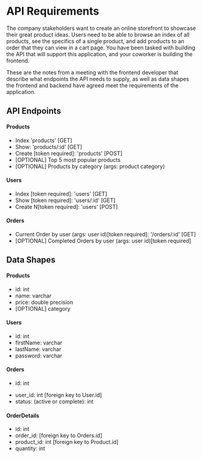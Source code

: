# API Requirements
The company stakeholders want to create an online storefront to showcase their great product ideas. Users need to be able to browse an index of all products, see the specifics of a single product, and add products to an order that they can view in a cart page. You have been tasked with building the API that will support this application, and your coworker is building the frontend.

These are the notes from a meeting with the frontend developer that describe what endpoints the API needs to supply, as well as data shapes the frontend and backend have agreed meet the requirements of the application. 

## API Endpoints
#### Products
- Index 'products' [GET] 
- Show: 'products/:id' [GET] 
- Create [token required]: 'products' [POST] 
- [OPTIONAL] Top 5 most popular products 
- [OPTIONAL] Products by category (args: product category)

#### Users
- Index [token required]: 'users' [GET] 
- Show [token required]: 'users/:id' [GET] 
- Create N[token required]: 'users' [POST] 

#### Orders
- Current Order by user (args: user id)[token required]: '/orders/:id' [GET]
- [OPTIONAL] Completed Orders by user (args: user id)[token required]

## Data Shapes
#### Products
- id: int
- name: varchar
- price: double precision
- [OPTIONAL] category

#### Users
- id: int
- firstName: varchar
- lastName: varchar
- password: varchar

#### Orders
- id: int
<!-- - id of each product in the order: int [foreign key to Product.id] -->
<!-- - quantity of each product in the order: int -->
- user_id: int [foreign key to User.id]
- status: (active or complete): int

#### OrderDetails
- id: int
- order_id: [foreign key to Orders.id]
- product_id: int [foreign key to Product.id]
- quantity: int